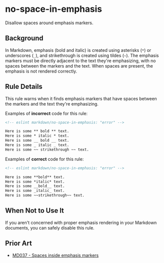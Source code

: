 # no-space-in-emphasis

Disallow spaces around emphasis markers.

## Background

In Markdown, emphasis (bold and italic) is created using asterisks (`*`) or underscores (`_`), and strikethrough is created using tildes (`~`). The emphasis markers must be directly adjacent to the text they're emphasizing, with no spaces between the markers and the text. When spaces are present, the emphasis is not rendered correctly.

## Rule Details

This rule warns when it finds emphasis markers that have spaces between the markers and the text they're emphasizing.

Examples of **incorrect** code for this rule:

```markdown
<!-- eslint markdown/no-space-in-emphasis: "error" -->

Here is some ** bold ** text.
Here is some * italic * text.
Here is some __ bold __ text.
Here is some _ italic _ text.
Here is some ~~ strikethrough ~~ text.
```

Examples of **correct** code for this rule:

```markdown
<!-- eslint markdown/no-space-in-emphasis: "error" -->

Here is some **bold** text.
Here is some *italic* text.
Here is some __bold__ text.
Here is some _italic_ text.
Here is some ~~strikethrough~~ text.
```

## When Not to Use It

If you aren't concerned with proper emphasis rendering in your Markdown documents, you can safely disable this rule.

## Prior Art

* [MD037 - Spaces inside emphasis markers](https://github.com/DavidAnson/markdownlint/blob/main/doc/md037.md)